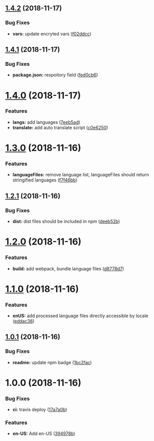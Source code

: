 ## [1.4.2](https://github.com/Draggable/formeo-i18n/compare/v1.4.1...v1.4.2) (2018-11-17)


### Bug Fixes

* **vars:** update encryted vars ([f02ddcc](https://github.com/Draggable/formeo-i18n/commit/f02ddcc))

## [1.4.1](https://github.com/Draggable/formeo-i18n/compare/v1.4.0...v1.4.1) (2018-11-17)


### Bug Fixes

* **package.json:** respoitory field ([fed0cb6](https://github.com/Draggable/formeo-i18n/commit/fed0cb6))

# [1.4.0](https://github.com/Draggable/formeo-i18n/compare/v1.3.0...v1.4.0) (2018-11-17)


### Features

* **langs:** add languages ([7eeb5ad](https://github.com/Draggable/formeo-i18n/commit/7eeb5ad))
* **translate:** add auto translate script ([c0e6250](https://github.com/Draggable/formeo-i18n/commit/c0e6250))

# [1.3.0](https://github.com/Draggable/formeo-i18n/compare/v1.2.1...v1.3.0) (2018-11-16)


### Features

* **languageFiles:** remove language list, languageFiles should return stringified languages ([f7f46bb](https://github.com/Draggable/formeo-i18n/commit/f7f46bb))

## [1.2.1](https://github.com/Draggable/formeo-i18n/compare/v1.2.0...v1.2.1) (2018-11-16)


### Bug Fixes

* **dist:** dist files should be included in npm ([deeb52b](https://github.com/Draggable/formeo-i18n/commit/deeb52b))

# [1.2.0](https://github.com/Draggable/formeo-i18n/compare/v1.1.0...v1.2.0) (2018-11-16)


### Features

* **build:** add webpack, bundle language files ([d8778d7](https://github.com/Draggable/formeo-i18n/commit/d8778d7))

# [1.1.0](https://github.com/Draggable/formeo-i18n/compare/v1.0.1...v1.1.0) (2018-11-16)


### Features

* **enUS:** add processed language files directly accessible by locale ([eddac38](https://github.com/Draggable/formeo-i18n/commit/eddac38))

## [1.0.1](https://github.com/Draggable/formeo-i18n/compare/v1.0.0...v1.0.1) (2018-11-16)


### Bug Fixes

* **readme:** update npm badge ([1bc2fac](https://github.com/Draggable/formeo-i18n/commit/1bc2fac))

# 1.0.0 (2018-11-16)


### Bug Fixes

* **ci:** travis deploy ([17a7a0b](https://github.com/Draggable/formeo-i18n/commit/17a7a0b))


### Features

* **en-US:** Add en-US ([394978b](https://github.com/Draggable/formeo-i18n/commit/394978b))
